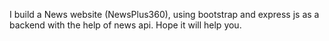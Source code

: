 I build a News website (NewsPlus360), using bootstrap and express js as a backend with the help of news api. Hope it will help you.
